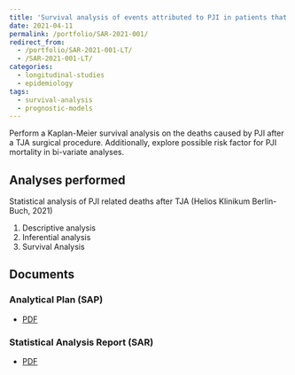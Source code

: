 ```yaml
---
title: 'Survival analysis of events attributed to PJI in patients that undergone TJA surgeries'
date: 2021-04-11
permalink: /portfolio/SAR-2021-001/
redirect_from:
  - /portfolio/SAR-2021-001-LT/
  - /SAR-2021-001-LT/
categories:
  - longitudinal-studies
  - epidemiology
tags:
  - survival-analysis
  - prognostic-models
---
```


Perform a Kaplan-Meier survival analysis on the deaths caused by PJI after a TJA surgical procedure.
Additionally, explore possible risk factor for PJI mortality in bi-variate analyses.

## Analyses performed

Statistical analysis of PJI related deaths after TJA (Helios Klinikum Berlin-Buch, 2021)

1. Descriptive analysis
1. Inferential analysis
1. Survival Analysis

## Documents

### Analytical Plan (SAP)

- [PDF][sappdf-v02]

### Statistical Analysis Report (SAR)

- [PDF][pdf-v02]

<!-- --- -->

[sappdf-v02]: /files/SAP-2021-001-LT-v02.pdf

[pdf-v02]: /files/SAR-2021-001-LT-v02.pdf
